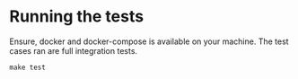 # Running the tests

Ensure, docker and docker-compose is available on your machine. The test cases ran are full integration tests.

```
make test
```
